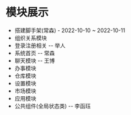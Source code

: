 # 模块展示

- 搭建脚手架(常森) - 2022-10-10 ~ 2022-10-11
- 组织关系模块
- 登录注册相关          -- 举人
- 系统首页              -- 常森
- 聊天模块              -- 王博
- 办事模块
- 仓库模块
- 设置模块
- 市场模块
- 应用模块
- 公共组件(全局状态类)   -- 李函珏

